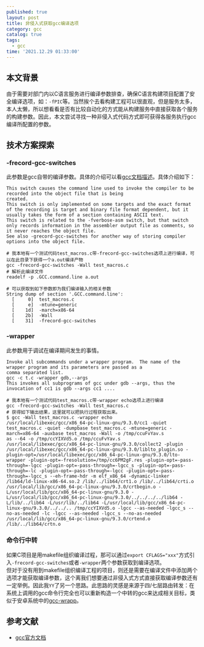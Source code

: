 ```yaml
---
published: true
layout: post
title: 非侵入式获取gcc编译选项
category: gcc
catalog: true
tags:
  - gcc
time: '2021.12.29 01:33:00'
---
```

## 本文背景
由于需要对部门内以C语言服务进行编译参数排查，确保C语言构建项目配置了安全编译选项，如：`-fPIC`等。当然挨个去看构建工程可以很直观，但是服务太多，本人太懒，所以想看看是否有比较自动化的方式能从构建服务中直接获取各个服务的构建参数。因此，本文尝试寻找一种非侵入式代码方式即可获得各服务执行gcc编译所配置的参数。

## 技术方案探索
### -frecord-gcc-switches
此参数是gcc自带的编译参数。具体的介绍可以看[gcc文档描述](https://gcc.gnu.org/onlinedocs/gcc/Code-Gen-Options.html)。具体介绍如下：
```text
This switch causes the command line used to invoke the compiler to be recorded into the object file that is being
created.  
This switch is only implemented on some targets and the exact format of the recording is target and binary file format dependent, but it usually takes the form of a section containing ASCII text.  
This switch is related to the -fverbose-asm switch, but that switch only records information in the assembler output file as comments, so it never reaches the object file.  
See also -grecord-gcc-switches for another way of storing compiler options into the object file.
```

```shell
# 我本地有一个测试代码test_macros.c带-frecord-gcc-switches选项上进行编译，可以在此目录下获得一个a.out编译产物
gcc -frecord-gcc-switches -Wall test_macros.c
# 解析此编译文件
readelf -p .GCC.command.line a.out

# 可以获取到如下参数即为我们编译输入的相关参数
String dump of section '.GCC.command.line':
  [     0]  test_macros.c
  [     e]  -mtune=generic
  [    1d]  -march=x86-64
  [    2b]  -Wall
  [    31]  -frecord-gcc-switches

```

### -wrapper
此参数用于调试在编译期间发生的事情。
```
Invoke all subcommands under a wrapper program.  The name of the wrapper program and its parameters are passed as a
comma separated list.  
gcc -c t.c -wrapper gdb,--args  
This invokes all subprograms of gcc under gdb --args, thus the invocation of cc1 is gdb --args cc1 ....
```
```
# 我本地有一个测试代码test_macros.c带-wrapper echo选项上进行编译
gcc -frecord-gcc-switches -Wall test_macros.c
# 获得如下输出结果，这里就可以把执行过程获取出来。
$ gcc -Wall test_macros.c -wrapper echo
/usr/local/libexec/gcc/x86_64-pc-linux-gnu/9.3.0/cc1 -quiet test_macros.c -quiet -dumpbase test_macros.c -mtune=generic -march=x86-64 -auxbase test_macros -Wall -o /tmp/ccuFvYav.s
as --64 -o /tmp/ccYIXVd5.o /tmp/ccuFvYav.s
/usr/local/libexec/gcc/x86_64-pc-linux-gnu/9.3.0/collect2 -plugin /usr/local/libexec/gcc/x86_64-pc-linux-gnu/9.3.0/liblto_plugin.so -plugin-opt=/usr/local/libexec/gcc/x86_64-pc-linux-gnu/9.3.0/lto-wrapper -plugin-opt=-fresolution=/tmp/cc6PM2gF.res -plugin-opt=-pass-through=-lgcc -plugin-opt=-pass-through=-lgcc_s -plugin-opt=-pass-through=-lc -plugin-opt=-pass-through=-lgcc -plugin-opt=-pass-through=-lgcc_s --eh-frame-hdr -m elf_x86_64 -dynamic-linker /lib64/ld-linux-x86-64.so.2 /lib/../lib64/crt1.o /lib/../lib64/crti.o /usr/local/lib/gcc/x86_64-pc-linux-gnu/9.3.0/crtbegin.o -L/usr/local/lib/gcc/x86_64-pc-linux-gnu/9.3.0 -L/usr/local/lib/gcc/x86_64-pc-linux-gnu/9.3.0/../../../../lib64 -L/lib/../lib64 -L/usr/lib/../lib64 -L/usr/local/lib/gcc/x86_64-pc-linux-gnu/9.3.0/../../.. /tmp/ccYIXVd5.o -lgcc --as-needed -lgcc_s --no-as-needed -lc -lgcc --as-needed -lgcc_s --no-as-needed /usr/local/lib/gcc/x86_64-pc-linux-gnu/9.3.0/crtend.o /lib/../lib64/crtn.o
```

### 命令行中转
如果C项目是用makefile组织编译过程，那可以通过`export CFLAGS="xxx"`方式引入`-frecord-gcc-switches`或者`-wrapper`两个参数获取到编译选项。  
但对于没有用到makefile组织编译工程的项目，则还是需要在编译文件中添加两个选项才能获取编译参数，这个离我们想要通过非侵入式方式直接获取编译参数还有一定举例。因此我`YY`了另一个思路。此思路的灵感是来源于四/七层路由转发：在系统上调用的gcc命令行完全也可以重新构造一个中转的gcc来达成相关目标，类似于安卓系统中的[gcc-wrapp](https://android.googlesource.com/kernel/msm/+/android-6.0.0_r0.12/scripts/gcc-wrapper.py)。

## 参考文献
- [gcc官方文档](https://man7.org/linux/man-pages/man1/gcc.1.html)
